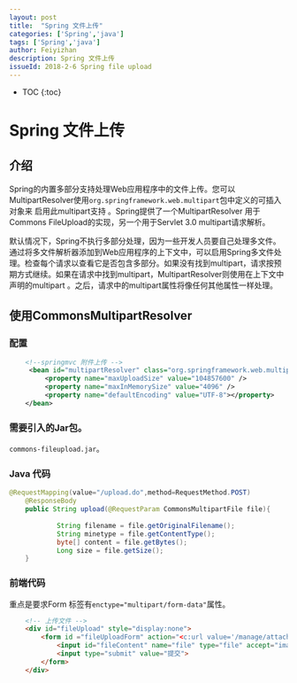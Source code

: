 ```yaml
---
layout: post
title:  "Spring 文件上传"
categories: ['Spring','java']
tags: ['Spring','java']
author: Feiyizhan
description: Spring 文件上传
issueId: 2018-2-6 Spring file upload
---
```

* TOC
{:toc}

# Spring 文件上传
## 介绍
Spring的内置多部分支持处理Web应用程序中的文件上传。您可以MultipartResolver使用`org.springframework.web.multipart`包中定义的可插入对象来 启用此multipart支持 。Spring提供了一个MultipartResolver 用于Commons FileUpload的实现，另一个用于Servlet 3.0 multipart请求解析。

默认情况下，Spring不执行多部分处理，因为一些开发人员要自己处理多文件。通过将多文件解析器添加到Web应用程序的上下文中，可以启用Spring多文件处理。检查每个请求以查看它是否包含多部分。如果没有找到multipart，请求按预期方式继续。如果在请求中找到multipart，MultipartResolver则使用在上下文中声明的multipart 。之后，请求中的multipart属性将像任何其他属性一样处理。

## 使用CommonsMultipartResolver

### 配置
```xml
	<!--springmvc 附件上传 -->
	 <bean id="multipartResolver" class="org.springframework.web.multipart.commons.CommonsMultipartResolver">
         <property name="maxUploadSize" value="104857600" />
         <property name="maxInMemorySize" value="4096" />
         <property name="defaultEncoding" value="UTF-8"></property>
    </bean>
```

### 需要引入的Jar包。
 `commons-fileupload.jar`。
 
###  Java 代码
```java
@RequestMapping(value="/upload.do",method=RequestMethod.POST)
	@ResponseBody
	public String upload(@RequestParam CommonsMultipartFile file){
		
            String filename = file.getOriginalFilename();
			String minetype = file.getContentType();
			byte[] content = file.getBytes();
			Long size = file.getSize();
	}

```



### 前端代码
重点是要求Form 标签有`enctype="multipart/form-data"`属性。
```html
	<!-- 上传文件 -->
	<div id="fileUpload" style="display:none">
		<form id ="fileUploadForm" action="<c:url value='/manage/attachment_file/upload.do'/>" enctype="multipart/form-data" method="post" >
			<input id="fileContent" name="file" type="file" accept="image/*">
			<input type="submit" value="提交">
		</form>
	</div>
```


